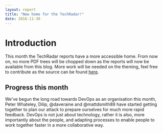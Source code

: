```yaml
---
layout: report
title: "New home for the TechRadar!"
date: 2016-11-30
---
```


Introduction
============

This month the TechRadar reports have a more accessible home. From now on, no more PDF trees will be chopped down as the reports will now be available from this blog. More work will be needed on the theming, feel free to contribute as the source can be found [here](https://github.com/SFWLtd/techradar).

Progress this month
-------------------

We've begun the long road towards DevOps as an organisation this month, Peter Whateley, Dilip, @daveraine and @mattdsmith89 have started getting together to plan our attack to prepare ourselves for much more rapid feedback. DevOps is not just about technology, rather it is also, more importantly about the people, and adapting processes to enable people to work together faster in a more collaborative way. 
